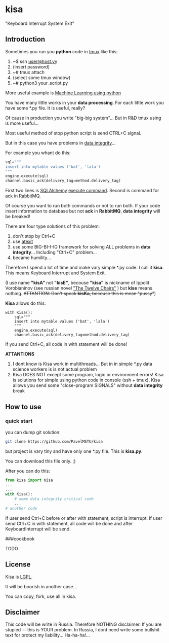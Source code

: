 # kisa
"Keyboard Interrupt System Exit"

## Introduction

Sometimes you run you **python** code
in [tmux](https://en.wikipedia.org/wiki/Tmux)
like this:
  1. ~$ ssh user@host.yy
  1. (insert password)
  1. ~# tmux attach
  1. (select some tmux window)
  1. ~# python3 your_script.py

More useful example is
[Machine Learning using python](https://github.com/rasbt/python-machine-learning-book)

You have many little works in
your **data processing**.
For each little work you have some *.py file.
It is useful, really?

Of cause in production you write
"big-big system"...
But in R&D tmux using is more useful...

Most useful method of stop python
script is send CTRL+C signal.

But in this case you
have problems in
[data integrity](https://en.wikipedia.org/wiki/Data_integrity)...

For example you whant do this:
```python
sql="""
insert into mytable values ('bat', 'lala')
"""
engine.execute(sql)
channel.basic_ack(delivery_tag=method.delivery_tag)
```
First two lines is [SQLAlchemy](http://www.sqlalchemy.org)
[execute command](http://docs.sqlalchemy.org/en/latest/core/connections.html).
Second is command for [ack](https://en.wikipedia.org/wiki/Acknowledgement_(data_networks))
in [RabbitMQ](http://www.rabbitmq.com).

Of course you want to run both commands or not to run both.
If your code insert information to database
but not **ack** in **RabbitMQ**,
**data integrity** will be breaked!

There are four type solutions of this problem:
  1. don't stop by Ctrl+C
  1. use [atexit](https://docs.python.org/2/library/atexit.html)
  1. use some BIG-BI-I-IG framework for solving ALL 
  problems in **data integrity**... 
  Including "Ctrl+C" problem...
  1. became humility...

Therefore I spend a lot of time and make 
vary simple *.py code.
I call it **kisa**.
This means Keyboard Interrupt and System Exit.

(I use name **"kisA"** not **"kisE"**, 
becouse **"kisa"** is nickname
of Ippolit Vorobianinov (see russian novel ["The Twelve Chairs"](https://en.wikipedia.org/wiki/The_Twelve_Chairs) )
but **kise** means nothing.
<s>ATTANTION: Don't speak **kisKa**,
becouse this is mean "pussy"</s>)

**Kisa** allows do this:
```
with Kisa():
    sql="""
    insert into mytable values ('bat', 'lala')
    """
    engine.execute(sql)
    channel.basic_ack(delivery_tag=method.delivery_tag)
```

If you send Ctrl+C, all code in with statement
will be done!

**ATTANTIONS**
  1. I dont know is Kisa work in multithreads...
  But in in simple *.py data science workers
  is is not actual problem
  1. Kisa DOES NOT except some program, logic or
  environment errors! Kisa is solutions for 
  simple using python code in console (ssh + tmux).
  Kisa allows you send some "close-program SIGNALS" without
  **data integrity** break

## How to use

### quick start
you can dump git solution:
```bash
git clone https://github.com/PavelMSTU/kisa
```

but project is vary tiny and have only one *.py file.
This is **kisa.py**.

You can download this file only. ;)

After you can do this:
```python
from kisa import Kisa
...
...
with Kisa():
    # some data integrity critical code
    ...
# another code
```

If user send Ctrl+C before or after with
statement, script is interrupt.
If user send Ctrl+C in with statement,
all code will be done and after
KeyboardInterrupt will be send.

###cookbook

TODO

## License

Kisa is
[LGPL](https://en.wikipedia.org/wiki/GNU_Lesser_General_Public_License).

It will be boorish in another case...

You can copy, fork, use all in kisa.

## Disclaimer
This code will be write in Russia.
Therefore NOTHING disclaimer.
If you are stupied -- this is YOUR problem.
In Russia, I dont need write some bullshit text for 
protect my liability... Ha-ha-ha!...

